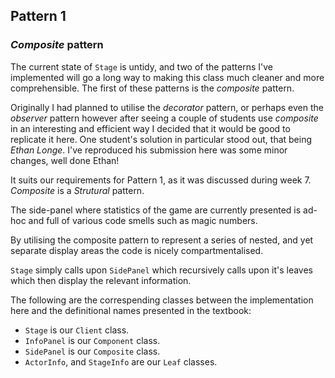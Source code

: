 ## Pattern 1

### *Composite* pattern

The current state of `Stage` is untidy, and two of the patterns I've implemented will go a long way to making this class much cleaner and more comprehensible. The first of these patterns is the *composite* pattern.

Originally I had planned to utilise the *decorator* pattern, or perhaps even the *observer* pattern however after seeing a couple of students use *composite* in an interesting and efficient way I decided that it would be good to replicate it here.  One student's solution in particular stood out, that being *Ethan Longe*. I've reproduced his submission here was some minor changes, well done Ethan!

It suits our requirements for Pattern 1, as it was discussed during week 7.
*Composite* is a *Strutural* pattern.

The side-panel where statistics of the game are currently presented is ad-hoc and full of various code smells such as magic numbers.

By utilising the composite pattern to represent a series of nested, and yet separate display areas the code is nicely compartmentalised.

`Stage` simply calls upon `SidePanel` which recursively calls upon it's leaves which then display the relevant information.

The following are the correspending classes between the implementation here and the definitional names presented in the textbook:

  * `Stage` is our `Client` class.
  * `InfoPanel` is our `Component` class.
  * `SidePanel` is our `Composite` class.
  * `ActorInfo`, and `StageInfo` are our `Leaf` classes.
